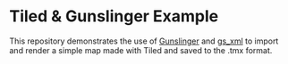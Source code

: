# Tiled & Gunslinger Example

This repository demonstrates the use of [Gunslinger](https://github.com/MrFrenik/gunslinger) and
[gs_xml](https://github.com/veridisquot/gs_xml) to import and render a simple map made with
Tiled and saved to the .tmx format.
